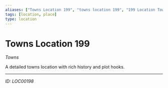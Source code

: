 ```yaml
---
aliases: ["Towns Location 199", "towns location 199", "199 Location Towns"]
tags: [location, place]
type: location
---
```


# Towns Location 199

*Towns*

A detailed towns location with rich history and plot hooks.

---
*ID: LOC00198*
